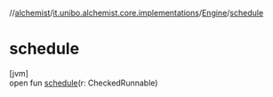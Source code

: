//[alchemist](../../../index.md)/[it.unibo.alchemist.core.implementations](../index.md)/[Engine](index.md)/[schedule](schedule.md)

# schedule

[jvm]\
open fun [schedule](schedule.md)(r: CheckedRunnable)
